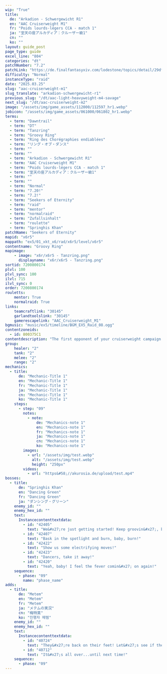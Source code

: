 ```yaml
---
wip: "True"
title:
  de: "Arkadion - Schwergewicht R1"
  en: "AAC Cruiserweight M1"
  fr: "Poids lourds-légers CCA - match 1"
  ja: "至天の座アルカディア：クルーザー級1"
  cn: ""
  ko: ""
layout: guide_post
page_type: guide
excel_line: "804"
categories: "dt"
patchNumber: "7.2"
patchLink: "https://de.finalfantasyxiv.com/lodestone/topics/detail/29df2420843d6d5efb9708a043a2b461488fa2b5"
difficulty: "Normal"
instanceType: "raid"
date: "2025.03.25"
slug: "aac-cruiserweight-m1"
slug_translate: "arkadion-schwergewicht-r1"
previous_slug: "/dt/aac-light-heavyweight-m4-savage"
next_slug: "/dt/aac-cruiserweight-m2"
image: "/assets/img/game_assets/112000/112597_hr1.webp"
jobicon: "/assets/img/game_assets/061000/061802_hr1.webp"
terms:
  - term: "Dawntrail"
  - term: "DT"
  - term: "Tanzring"
  - term: "Groovy Ring"
  - term: "Ring des Chorégraphies endiablées"
  - term: "リング・オブ・ダンス"
  - term: ""
  - term: ""
  - term: "Arkadion - Schwergewicht R1"
  - term: "AAC Cruiserweight M1"
  - term: "Poids lourds-légers CCA - match 1"
  - term: "至天の座アルカディア：クルーザー級1"
  - term: ""
  - term: ""
  - term: "Normal"
  - term: "7.20!"
  - term: "7.2!"
  - term: "Seekers of Eternity"
  - term: "raid"
  - term: "mentor"
  - term: "normalraid"
  - term: "Zufallsinhalt"
  - term: "roulette"
  - term: "Springhis Khan"
patchName: "Seekers of Eternity"
mapid: "x6r5"
mappath: "ex5/01_xkt_x6/rad/x6r5/level/x6r5"
contentname: "Groovy Ring"
mapimage:
    - image: "x6r/x6r5 - Tanzring.png"
      displayname: "x6r/x6r5 - Tanzring.png"
sortid: 7200800174
plvl: 100
plvl_sync: 100
ilvl: 715
ilvl_sync: 0
order: 7200800174
rouletts:
    mentor: True
    normalraid: True
links:
    teamcraftlink: "30145"
    garlandtoolslink: "30145"
    gamerescapelink: "AAC_Cruiserweight_M1"
bgmusic: "music/ex5/timeline/BGM_EX5_Raid_08.ogg"
contentzoneids:
  - id: 800375C1
contentdescription: "The first opponent of your cruiserweight campaign is to be the shameless playboy of Solution Nine, Dancing Green. Wielding the soul of a terrible toad, he prefers to engage his opponents in duels of dance, using his heightened abilities to command the dance floor. If you are to claim victory, you shall need more than might and magic─indeed, you shall need a sense of rhythm."
group:
    healer: "2"
    tank: "2"
    melee: "2"
    range: "2"
mechanics:
  - title:
      de: "Mechanic-Title 1"
      en: "Mechanic-Title 1"
      fr: "Mechanic-Title 1"
      ja: "Mechanic-Title 1"
      cn: "Mechanic-Title 1"
      ko: "Mechanic-Title 1"
    steps:
      - step: "09"
        notes:
          - note:
              de: "Mechanics-note 1"
              en: "Mechanics-note 1"
              fr: "Mechanics-note 1"
              ja: "Mechanics-note 1"
              cn: "Mechanics-note 1"
              ko: "Mechanics-note 1"
        images:
          - url: "/assets/img/test.webp"
            alt: "/assets/img/test.webp"
            height: "250px"
        videos:
          - url: "https&#58;//akurosia.de/upload/test.mp4"
bosses:
  - title:
      de: "Springhis Khan"
      en: "Dancing Green"
      fr: "Dancing Green"
      ja: "ダンシング・グリーン"
    enemy_id: ""
    enemy_hex_id: ""
    text:
      Instancecontenttextdata:
        - id: "42405"
          text: "We&#x27;re just getting started! Keep groovin&#x27;, baby!"
        - id: "42407"
          text: "Bask in the spotlight and burn, baby, burn!"
        - id: "42422"
          text: "Show us some electrifying moves!"
        - id: "42423"
          text: "Dancers, take it away!"
        - id: "42420"
          text: "Yeah, baby! I feel the fever comin&#x27; on again!"
    sequence:
      - phase: "09"
        name: "phase_name"
adds:
  - title:
      de: "Metem"
      en: "Metem"
      fr: "Metem"
      ja: "メテムの実況"
      cn: "梅特莫"
      ko: "진행자 메템"
    enemy_id: ""
    enemy_hex_id: ""
    text:
      Instancecontenttextdata:
        - id: "40724"
          text: "They&#x27;re back on their feet! Let&#x27;s see if they can stay standing!"
        - id: "40712"
          text: "It&#x27;s all over...until next time!"
    sequence:
      - phase: "09"
---
```

